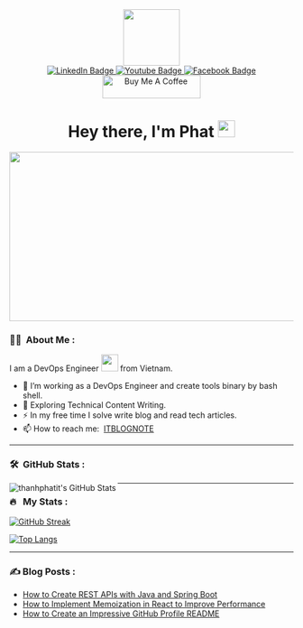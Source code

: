 <div id="header" align="center">
    <img src="https://media.giphy.com/media/M9gbBd9nbDrOTu1Mqx/giphy.gif" width="100"/>
    <div id="badges">
        <a href="https://www.linkedin.com/in/thanhphatit">
            <img src="https://img.shields.io/badge/LinkedIn-blue?style=for-the-badge&logo=linkedin&logoColor=white" alt="LinkedIn Badge"/>
        </a>
        <a href="https://www.youtube.com/@thanhphatit">
            <img src="https://img.shields.io/badge/YouTube-red?style=for-the-badge&logo=youtube&logoColor=white" alt="Youtube Badge"/>
        </a>
        <a href="https://www.facebook.com/YukiThanhPhat">
            <img src="https://img.shields.io/badge/Facebook-blue?style=for-the-badge&logo=facebook&logoColor=white" alt="Facebook Badge"/>
        </a>
    </div>
    <div>
        <a href="https://www.buymeacoffee.com/thanhphatit" target="_blank"><img src="https://cdn.buymeacoffee.com/buttons/default-orange.png" alt="Buy Me A Coffee" height="41" width="174"></a>
    </div>
    <img src="https://komarev.com/ghpvc/?username=thanhphatit&style=flat-square&color=blue" alt=""/>
    <h1>
        Hey there, I'm Phat
        <img src="https://media.giphy.com/media/hvRJCLFzcasrR4ia7z/giphy.gif" width="30px"/>
    </h1>
</div>

<p align="center"><img src="https://media.giphy.com/media/dWesBcTLavkZuG35MI/giphy.gif" width="600" height="300"  /></p>

### :woman_technologist: &nbsp;About Me :

I am a DevOps Engineer <img src="https://media.giphy.com/media/WUlplcMpOCEmTGBtBW/giphy.gif" width="30"> from Vietnam.

- 🔭 I’m working as a DevOps Engineer and create tools binary by bash shell.
- 🌱 Exploring Technical Content Writing.
- ⚡ In my free time I solve write blog and read tech articles.
- 📫 How to reach me: &nbsp;[ITBLOGNOTE](https://www.itblognote.com)

---

### 🛠 &nbsp;GitHub Stats :
<div>
    <img align="left" alt="thanhphatit's GitHub Stats" src="https://github-readme-stats.vercel.app/api?username=thanhphatit&show_icons=true&hide_border=false&title_color=ff652f&icon_color=FFE400&bg_color=09131B&text_color=ffffff&border_color=0c1a25" />
</div>

---

### 🔥 &nbsp; My Stats :
[![GitHub Streak](http://github-readme-streak-stats.herokuapp.com?user=itsZed0&theme=dark&background=000000)](https://git.io/streak-stats)

[![Top Langs](https://github-readme-stats.vercel.app/api/top-langs/?username=itsZed0&layout=compact&theme=vision-friendly-dark)](https://github.com/anuraghazra/github-readme-stats)

---

### ✍️ Blog Posts : 
- [How to Create REST APIs with Java and Spring Boot](https://www.twilio.com/blog/create-rest-apis-java-spring-boot)
- [How to Implement Memoization in React to Improve Performance](https://www.sitepoint.com/implement-memoization-in-react-to-improve-performance/)
- [How to Create an Impressive GitHub Profile README](https://www.sitepoint.com/github-profile-readme/)<!-- BLOG-POST-LIST:START -->
<!-- BLOG-POST-LIST:END -->

